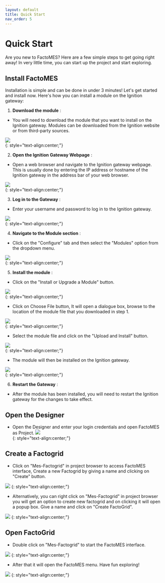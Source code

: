 ```yaml
---
layout: default
title: Quick Start
nav_order: 5
---
```

# Quick Start
Are you new to FactoMES? Here are a few simple steps to get going right away! In very little time, you can start up the project and start exploring. 

## Install FactoMES
Installation is simple and can be done in under 3 minutes! Let's get started and install now. Here's how you can install a module on the Ignition gateway:

1. **Download the module** : 

* You will need to download the module that you want to install on the Ignition gateway. Modules can be downloaded from the Ignition website or from third-party sources.

![](../../assets/images/quickstart/Download_Modules.png)  
{: style="text-align:center;"}

2.  **Open the Ignition Gateway Webpage** : 

* Open a web browser and navigate to the Ignition gateway webpage. This is usually done by entering the IP address or hostname of the Ignition gateway in the address bar of your web browser.

![](../../assets/images/quickstart/HomePage.png)  
{: style="text-align:center;"}

3.  **Log in to the Gateway** : 

* Enter your username and password to log in to the Ignition gateway.

![](../../assets/images/quickstart/LoginPage.png)  
{: style="text-align:center;"}

4. **Navigate to the Module section** : 

* Click on the "Configure" tab and then select the "Modules" option from the dropdown menu.

![](../../assets/images/quickstart/ConfigModulePath.png)  
{: style="text-align:center;"}

5. **Install the module** : 

* Click on the "Install or Upgrade a Module" button.

![](../../assets/images/quickstart/Installation-InstallUpgrade.png)  
{: style="text-align:center;"}

* Click on Choose File button, It will open a dialogue box, browse to the location of the module file that you downloaded in step 1.

![](../../assets/images/quickstart/Installation-Dialogue.png)  
{: style="text-align:center;"}

* Select the module file and click on the "Upload and Install" button.

![](../../assets/images/quickstart/Installation-ModuleSelect.png)  
{: style="text-align:center;"}

* The module will then be installed on the Ignition gateway.

![](../../assets/images/quickstart/Installation-AfterInstall.png)  
{: style="text-align:center;"}

6. **Restart the Gateway** :

* After the module has been installed, you will need to restart the Ignition gateway for the changes to take effect.

<!-- * Launch the Ignition gateway webpage, once login with your credentials, choose Config and modules option for installing or updating the module. Choose the install or update a module option on the screen.

![](../../assets/images/quickstart/installation-1.png) 
{: style="text-align:center;"}

*	Now choose file button for selecting module, select install button for installing the module
 
![](../../assets/images/quickstart/installation-2.png) 
{: style="text-align:center;"} -->

## Open the Designer
* Open the Designer and enter your login credentials and open FactoMES as Project.
![](../../assets/images/quickstart/OpenDesigner.png)  
{: style="text-align:center;"}

## Create a Factogrid
* Click on "Mes-Factogrid" in project browser to access FactoMES interface, Create a new Factogrid by giving a name and clicking on "Create" button.

![](../../assets/images/quickstart/NewFactoGrid.png) 
{: style="text-align:center;"}

* Alternatively, you can right click on "Mes-Factogrid" in project browser you will get an option to create new factogrid and on clicking it will open a popup box. Give a name and click on "Create FactoGrid".

![](../../assets/images/quickstart/CreateFactoGrid.png) 
{: style="text-align:center;"}


## Open FactoGrid
* Double click on "Mes-Factogrid" to start the FactoMES interface.

![](../../assets/images/quickstart/OpenFactoMes.png) 
{: style="text-align:center;"}

* After that it will open the FactoMES menu. Have fun exploring! 

![](../../assets/images/quickstart/OpenFinal.png) 
{: style="text-align:center;"}